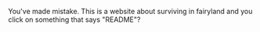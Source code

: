  You've made mistake. This is a website about surviving in fairyland and you click on something that says "README"?
